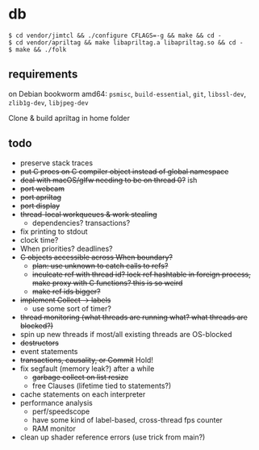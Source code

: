 # db

```
$ cd vendor/jimtcl && ./configure CFLAGS=-g && make && cd -
$ cd vendor/apriltag && make libapriltag.a libapriltag.so && cd -
$ make && ./folk
```

## requirements

on Debian bookworm amd64: `psmisc`, `build-essential`, `git`,
`libssl-dev`, `zlib1g-dev`, `libjpeg-dev`

Clone & build apriltag in home folder

## todo

- preserve stack traces
- ~~put C procs on C compiler object instead of global namespace~~
- ~~deal with macOS/glfw needing to be on thread 0?~~ ish
- ~~port webcam~~
- ~~port apriltag~~
- ~~port display~~
- ~~thread-local workqueues & work stealing~~
  - dependencies? transactions?
- fix printing to stdout
- clock time?
- When priorities? deadlines?
- ~~C objects accessible across When boundary?~~
  - ~~plan: use unknown to catch calls to refs?~~
  - ~~inculcate ref with thread id? lock ref hashtable in foreign
    process, make proxy with C functions? this is so weird~~
  - ~~make ref ids bigger?~~
- ~~implement Collect -> labels~~
  - use some sort of timer?
- ~~thread monitoring (what threads are running what? what threads are blocked?)~~
- spin up new threads if most/all existing threads are OS-blocked
- ~~destructors~~
- event statements
- ~~transactions, causality, or Commit~~ Hold!
- fix segfault (memory leak?) after a while
  - ~~garbage collect on list resize~~
  - free Clauses (lifetime tied to statements?)
- cache statements on each interpreter
- performance analysis
  - perf/speedscope
  - have some kind of label-based, cross-thread fps counter
  - RAM monitor
- clean up shader reference errors (use trick from main?)
